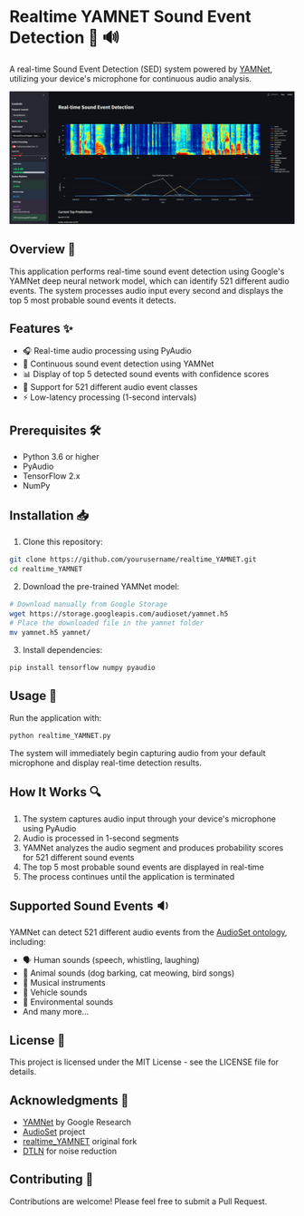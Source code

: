 # Realtime YAMNET Sound Event Detection 🎤 🔊

A real-time Sound Event Detection (SED) system powered by [YAMNet](https://github.com/tensorflow/models/tree/master/research/audioset/yamnet), utilizing your device's microphone for continuous audio analysis.

![Screenshot of the application in action](./Screenshot.png)

## Overview 🎯

This application performs real-time sound event detection using Google's YAMNet deep neural network model, which can identify 521 different audio events. The system processes audio input every second and displays the top 5 most probable sound events it detects.

## Features ✨

- 🎧 Real-time audio processing using PyAudio
- 🤖 Continuous sound event detection using YAMNet
- 📊 Display of top 5 detected sound events with confidence scores
- 🎵 Support for 521 different audio event classes
- ⚡ Low-latency processing (1-second intervals)

## Prerequisites 🛠️

- Python 3.6 or higher
- PyAudio
- TensorFlow 2.x
- NumPy

## Installation 📥

1. Clone this repository:
```bash
git clone https://github.com/yourusername/realtime_YAMNET.git
cd realtime_YAMNET
```

2. Download the pre-trained YAMNet model:
```bash
# Download manually from Google Storage
wget https://storage.googleapis.com/audioset/yamnet.h5
# Place the downloaded file in the yamnet folder
mv yamnet.h5 yamnet/
```

3. Install dependencies:
```bash
pip install tensorflow numpy pyaudio
```

## Usage 🚀

Run the application with:
```bash
python realtime_YAMNET.py
```

The system will immediately begin capturing audio from your default microphone and display real-time detection results.


## How It Works 🔍

1. The system captures audio input through your device's microphone using PyAudio
2. Audio is processed in 1-second segments
3. YAMNet analyzes the audio segment and produces probability scores for 521 different sound events
4. The top 5 most probable sound events are displayed in real-time
5. The process continues until the application is terminated

## Supported Sound Events 🔉

YAMNet can detect 521 different audio events from the [AudioSet ontology](https://research.google.com/audioset/), including:
- 🗣️ Human sounds (speech, whistling, laughing)
- 🐾 Animal sounds (dog barking, cat meowing, bird songs)
- 🎸 Musical instruments
- 🚗 Vehicle sounds
- 🌳 Environmental sounds
- And many more...

## License 📄

This project is licensed under the MIT License - see the LICENSE file for details.

## Acknowledgments 🙏

- [YAMNet](https://github.com/tensorflow/models/tree/master/research/audioset/yamnet) by Google Research
- [AudioSet](https://research.google.com/audioset/) project
- [realtime_YAMNET](https://github.com/SangwonSUH/realtime_YAMNET) original fork
- [DTLN](https://github.com/breizhn/DTLN) for noise reduction

## Contributing 🤝

Contributions are welcome! Please feel free to submit a Pull Request.
